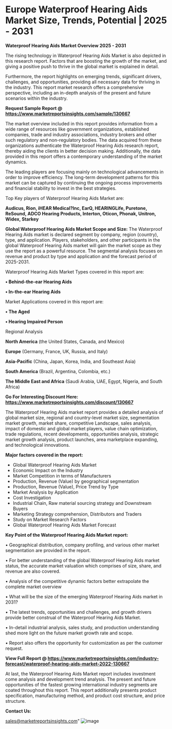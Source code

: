 # Europe Waterproof Hearing Aids Market Size, Trends, Potential | 2025 - 2031

<Strong> Waterproof Hearing Aids Market Overview 2025 - 2031</strong>

The rising technology in Waterproof Hearing Aids Market is also depicted in this research report. Factors that are boosting the growth of the market, and giving a positive push to thrive in the global market is explained in detail.

Furthermore, the report highlights on emerging trends, significant drivers, challenges, and opportunities, providing all necessary data for thriving in the industry. This report market research offers a comprehensive perspective, including an in-depth analysis of the present and future scenarios within the industry.

<strong>Request Sample Report @ <a href=https://www.marketreportsinsights.com/sample/130667>https://www.marketreportsinsights.com/sample/130667</a></strong>

The market overview included in this report provides information from a wide range of resources like government organizations, established companies, trade and industry associations, industry brokers and other such regulatory and non-regulatory bodies. The data acquired from these organizations authenticate the Waterproof Hearing Aids research report, thereby aiding the clients in better decision making. Additionally, the data provided in this report offers a contemporary understanding of the market dynamics.

The leading players are focusing mainly on technological advancements in order to improve efficiency. The long-term development patterns for this market can be captured by continuing the ongoing process improvements and financial stability to invest in the best strategies.

Top Key players of Waterproof Hearing Aids Market are:

<strong>Audicus, Rion, iHEAR Medical?Inc, EarQ, HEARINGLife, Puretone, ReSound, ADCO Hearing Products, Interton, Oticon, Phonak, Unitron, Widex, Starkey</strong>

<strong><b>Global Waterproof Hearing Aids Market Scope and Size:</b></strong>
The Waterproof Hearing Aids market is declared segment by company, region (country), type, and application. Players, stakeholders, and other participants in the global Waterproof Hearing Aids market will gain the market scope as they use the report as a powerful resource. The segmental analysis focuses on revenue and product by type and application and the forecast period of 2025-2031.

Waterproof Hearing Aids Market Types covered in this report are:

<strong>• Behind-the-ear Hearing Aids

• In-the-ear Hearing Aids</strong>

Market Applications covered in this report are:

<strong>• The Aged

• Hearing Impaired Person</strong> 

Regional Analysis

<strong>North America</strong> (the United States, Canada, and Mexico)

<strong>Europe</strong> (Germany, France, UK, Russia, and Italy)

<strong>Asia-Pacific</strong> (China, Japan, Korea, India, and Southeast Asia)

<strong>South America</strong> (Brazil, Argentina, Colombia, etc.)

<strong>The Middle East and Africa</strong> (Saudi Arabia, UAE, Egypt, Nigeria, and South Africa)

<strong>Go For Interesting Discount Here: <a href=https://www.marketreportsinsights.com/discount/130667>https://www.marketreportsinsights.com/discount/130667</a></strong>

The Waterproof Hearing Aids market report provides a detailed analysis of global market size, regional and country-level market size, segmentation market growth, market share, competitive Landscape, sales analysis, impact of domestic and global market players, value chain optimization, trade regulations, recent developments, opportunities analysis, strategic market growth analysis, product launches, area marketplace expanding, and technological innovations.

<strong><b>Major factors covered in the report:</b></strong>
<ul>
  <li>Global Waterproof Hearing Aids Market </li>
  <li>Economic Impact on the Industry</li>
  <li>Market Competition in terms of Manufacturers</li>
  <li>Production, Revenue (Value) by geographical segmentation</li>
  <li>Production, Revenue (Value), Price Trend by Type</li>
  <li>Market Analysis by Application</li>
  <li>Cost Investigation</li>
  <li>Industrial Chain, Raw material sourcing strategy and Downstream Buyers</li>
  <li>Marketing Strategy comprehension, Distributors and Traders</li>
  <li>Study on Market Research Factors</li>
  <li>Global Waterproof Hearing Aids Market Forecast</li>
</ul>

<strong><b>Key Point of the Waterproof Hearing Aids Market report:</b></strong>

• Geographical distribution, company profiling, and various other market segmentation are provided in the report.

• For better understanding of the global Waterproof Hearing Aids market status, the accurate market valuation which comprises of size, share, and revenue are also covered.

• Analysis of the competitive dynamic factors better extrapolate the complete market overview

• What will be the size of the emerging Waterproof Hearing Aids market in 2031?

• The latest trends, opportunities and challenges, and growth drivers provide better construal of the Waterproof Hearing Aids Market.

• In-detail industrial analysis, sales study, and production understanding shed more light on the future market growth rate and scope.

• Report also offers the opportunity for customization as per the customer request.

<strong><b>View Full Report @ <a href=https://www.marketreportsinsights.com/industry-forecast/waterproof-hearing-aids-market-2022-130667>https://www.marketreportsinsights.com/industry-forecast/waterproof-hearing-aids-market-2022-130667</a></b></strong>


At last, the Waterproof Hearing Aids Market report includes investment come analysis and development trend analysis. The present and future opportunities of the fastest growing international industry segments are coated throughout this report. This report additionally presents product specification, manufacturing method, and product cost structure, and price structure.

<strong>Contact Us:</strong>

sales@marketreportsinsights.com"
![image](https://github.com/user-attachments/assets/9f412afa-a0c7-4a3c-b433-86e0df44dc31)

